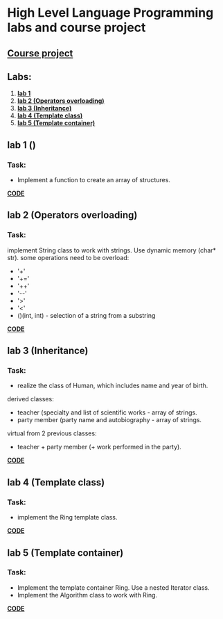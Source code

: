 # High Level Language Programming labs and course project

## **[Course project](https://github.com/gabrpavel/MyTempo)**

## Labs:
1. **[lab 1](https://github.com/gabrpavel/BSUIR/tree/main/term3#lab-1-)**
2. **[lab 2 (Operators overloading)](https://github.com/gabrpavel/BSUIR/tree/main/term3#lab-2-operators-overloading)**
3. **[lab 3 (Inheritance)](https://github.com/gabrpavel/BSUIR/tree/main/term3#lab-3-inheritance)**
4. **[lab 4 (Template class)](https://github.com/gabrpavel/BSUIR/tree/main/term3#lab-4-template-class)**
5. **[lab 5 (Template container)](https://github.com/gabrpavel/BSUIR/tree/main/term3#lab-5-template-container)**

## lab 1 ()
### Task: 
- Implement a function to create an array of structures.

**[CODE](labs/lab1)**

## lab 2 (Operators overloading)
### Task: 
implement String class to work with strings. Use dynamic memory (char* str).
some operations need to be overload:
- '+'
- '+='
- '++'
- '--'
- '>'
- '<'
- ()(int, int) - selection of a string from a substring

**[CODE](labs/lab2)**

## lab 3 (Inheritance)
### Task: 
- realize the class of Human, which includes name and year of birth.

derived classes:
- teacher (specialty and list of scientific works - array of strings.
- party member (party name and autobiography - array of strings.

virtual from 2 previous classes:
- teacher + party member (+ work performed in the party).

**[CODE](labs/lab3)**

## lab 4 (Template class)
### Task: 
- implement the Ring template class.

**[CODE](labs/lab4)**

## lab 5 (Template container)
### Task: 
- Implement the template container Ring. Use a nested Iterator class.
- Implement the Algorithm class to work with Ring.

**[CODE](labs/lab6)**
